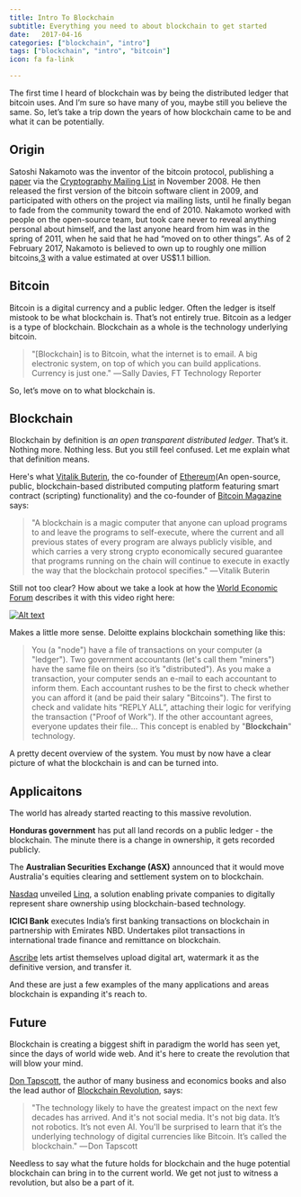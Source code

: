 ```yaml
---
title: Intro To Blockchain
subtitle: Everything you need to about blockchain to get started
date:   2017-04-16
categories: ["blockchain", "intro"]
tags: ["blockchain", "intro", "bitcoin"]
icon: fa fa-link

---
```



The first time I heard of blockchain was by being the distributed ledger that bitcoin uses. And I’m sure so have many of you, maybe still you believe the same. So, let’s take a trip down the years of how blockchain came to be and what it can be potentially.

## Origin
Satoshi Nakamoto was the inventor of the bitcoin protocol, publishing a [paper][1] via the [Cryptography Mailing List][2] in November 2008.
He then released the first version of the bitcoin software client in 2009, and participated with others on the project via mailing lists, until he finally began to fade from the community toward the end of 2010.
Nakamoto worked with people on the open-source team, but took care never to reveal anything personal about himself, and the last anyone heard from him was in the spring of 2011, when he said that he had “moved on to other things”. As of 2 February 2017, Nakamoto is believed to own up to roughly one million bitcoins,[3] with a value estimated at over US$1.1 billion.

## Bitcoin
Bitcoin is a digital currency and a public ledger. Often the ledger is itself mistook to be what blockchain is. That’s not entirely true. Bitcoin as a ledger is a type of blockchain. Blockchain as a whole is the technology underlying bitcoin.

> "[Blockchain] is to Bitcoin, what the internet is to email. A big electronic system, on top of which you can build applications. Currency is just one."
> — Sally Davies, FT Technology Reporter

So, let’s move on to what blockchain is.

## Blockchain
Blockchain by definition is *an open transparent distributed ledger*. That’s it. Nothing more. Nothing less. But you still feel confused. Let me explain what that definition means.

Here's what [Vitalik Buterin][6], the co-founder of [Ethereum][4](An open-source, public, blockchain-based distributed computing platform featuring smart contract (scripting) functionality) and the co-founder of [Bitcoin Magazine][5] says:

> "A blockchain is a magic computer that anyone can upload programs to and leave the programs to self-execute, where the current and all previous states of every program are always publicly visible, and which carries a very strong crypto economically secured guarantee that programs running on the chain will continue to execute in exactly the way that the blockchain protocol specifies."
> — Vitalik Buterin


Still not too clear? How about we take a look at how the [World Economic Forum][3] describes it with this video right here:

[![Alt text](https://img.youtube.com/vi/6WG7D47tGb0/0.jpg)](https://www.youtube.com/watch?v=6WG7D47tGb0)


Makes a little more sense. Deloitte explains blockchain something like this:
> You (a "node") have a file of transactions on your computer (a "ledger"). Two government accountants (let's call them "miners") have the same file on theirs (so it’s "distributed"). As you make a transaction, your computer sends an e-mail to each accountant to inform them.
> Each accountant rushes to be the first to check whether you can afford it (and be paid their salary "Bitcoins"). The first to check and validate hits “REPLY ALL”, attaching their logic for verifying the transaction ("Proof of Work"). If the other accountant agrees, everyone updates their file…
> This concept is enabled by "**Blockchain**" technology.

A pretty decent overview of the system. You must by now have a clear picture of what the blockchain is and can be turned into. 


## Applicaitons
The world has already started reacting to this massive revolution.

**Honduras government** has put all land records on a public ledger - the blockchain. The minute there is a change in ownership, it gets recorded publicly.

The **Australian Securities Exchange (ASX)** announced that it would move Australia's equities clearing and settlement system on to blockchain.

[Nasdaq][9] unveiled [Linq][10], a solution enabling private companies to digitally represent share ownership using blockchain-based technology.

**ICICI Bank** executes India’s first banking transactions on blockchain in partnership with Emirates NBD. Undertakes pilot transactions in international trade finance and remittance on blockchain.

[Ascribe][11] lets artist themselves upload digital art, watermark it as the definitive version, and transfer it.

And these are just a few examples of the many applications and areas blockchain is expanding it's reach to.


## Future
Blockchain is creating a biggest shift in paradigm the world has seen yet, since the days of world wide web. And it's here to create the revolution that will blow your mind.

[Don Tapscott][7], the author of many business and economics books and also the lead author of [Blockchain Revolution][8], says:
> "The technology likely to have the greatest impact on the next few decades has arrived. And it's not social media. It's not big data. It’s not robotics. It’s not even AI. You'll be surprised to learn that it’s the underlying technology of digital currencies like Bitcoin. It’s called the blockchain."
> — Don Tapscott


Needless to say what the future holds for blockchain and the huge potential blockchain can bring in to the current world.
We get not just to witness a revolution, but also be a part of it.




[1]: https://bitcoin.org/bitcoin.pdf
[2]: http://www.metzdowd.com/mailman/listinfo/cryptography
[3]: https://www.weforum.org
[4]: https://www.ethereum.org
[5]: https://bitcoinmagazine.com
[6]: https://en.wikipedia.org/wiki/Vitalik_Buterin
[7]: http://dontapscott.com
[8]: http://blockchain-revolution.com
[9]: http://www.nasdaq.com
[10]: http://ir.nasdaq.com/releasedetail.cfm?releaseid=948326
[11]: https://www.ascribe.io

